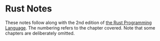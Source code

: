 # Rust Notes

These notes follow along with the 2nd edition of [the Rust Programming Language](https://doc.rust-lang.org/book/second-edition/index.html). The numbering refers to the chapter covered. Note that some chapters are deliberately omitted.
